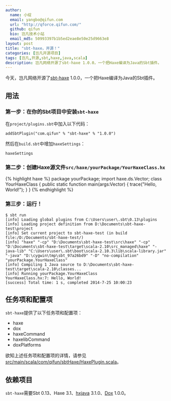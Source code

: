 ```yaml
---
author:
  name: 小绽
  email: yangbo@qifun.com
  url: "http://qforce.qifun.com/"
  github: qifun
  bio: 岂凡技术小站
  email_md5: 50993397b1b5ed2eae8e50e25d9663e8 
layout: post
title: "sbt-haxe，开源！"
categories: [岂凡开源项目]
tags: [岂凡,开源,sbt,haxe,java,scala]
description: 岂凡网络开源了sbt-haxe 1.0.0，一个把Haxe编译为Java的Sbt插件。
---
```

今天，岂凡网络开源了[sbt-haxe](https://bitbucket.org/qforce/sbt-haxe) 1.0.0，一个把Haxe编译为Java的Sbt插件。

## 用法

### 第一步：在你的Sbt项目中安装`sbt-haxe`

在`project/plugins.sbt`中加入以下代码：

    addSbtPlugin("com.qifun" % "sbt-haxe" % "1.0.0")

然后在`build.sbt`中增加`haxeSettings`：

    haxeSettings

### 第二步：创建Haxe源文件`src/haxe/yourPackage/YourHaxeClass.hx`

{% highlight haxe %}
package yourPackage;
import haxe.ds.Vector;
class YourHaxeClass
{
  public static function main(args:Vector<String>)
  {
    trace("Hello, World!");
  }
}
{% endhighlight %}

### 第三步：运行！

    $ sbt run
    [info] Loading global plugins from C:\Users\user\.sbt\0.13\plugins
    [info] Loading project definition from D:\Documents\sbt-haxe-test\project
    [info] Set current project to sbt-haxe-test (in build file:/D:/Documents/sbt-haxe-test/)
    [info] "haxe" "-cp" "D:\Documents\sbt-haxe-test\src\haxe" "-cp" "D:\Documents\sbt-haxe-test\target\scala-2.10\src_managed\haxe" "-java-lib" "C:\Users\user\.sbt\boot\scala-2.10.3\lib\scala-library.jar" "-java" "D:\cygwin\tmp\sbt_97a26bd9" "-D" "no-compilation" "yourPackage.YourHaxeClass"
    [info] Compiling 1 Java source to D:\Documents\sbt-haxe-test\target\scala-2.10\classes...
    [info] Running yourPackage.YourHaxeClass
    YourHaxeClass.hx:7: Hello, World!
    [success] Total time: 1 s, completed 2014-7-25 10:00:23

## 任务项和配置项

`sbt-haxe`提供了以下任务项和配置项：

 * haxe
 * dox
 * haxeCommand
 * haxelibCommand
 * doxPlatforms

欲知上述任务项和配置项的详情，请参见[src/main/scala/com/qifun/sbtHaxe/HaxePlugin.scala](https://bitbucket.org/qforce/sbt-haxe/src/master/src/main/scala/com/qifun/sbtHaxe/HaxePlugin.scala#cl-34)。

## 依赖项目

`sbt-haxe`需要Sbt 0.13、Haxe 3.1、[hxjava](http://lib.haxe.org/p/hxjava) 3.1.0、[Dox](http://lib.haxe.org/p/dox) 1.0.0。

